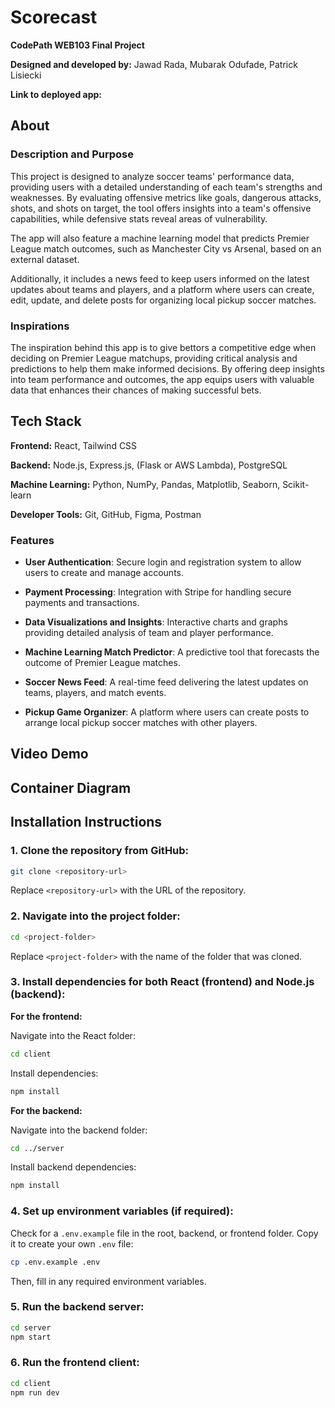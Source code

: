 # Scorecast

**CodePath WEB103 Final Project**

**Designed and developed by:** Jawad Rada, Mubarak Odufade, Patrick Lisiecki

**Link to deployed app:**

## About

### Description and Purpose

This project is designed to analyze soccer teams' performance data, providing users with a detailed understanding of each team's strengths and weaknesses. By evaluating offensive metrics like goals, dangerous attacks, shots, and shots on target, the tool offers insights into a team's offensive capabilities, while defensive stats reveal areas of vulnerability.

The app will also feature a machine learning model that predicts Premier League match outcomes, such as Manchester City vs Arsenal, based on an external dataset.

Additionally, it includes a news feed to keep users informed on the latest updates about teams and players, and a platform where users can create, edit, update, and delete posts for organizing local pickup soccer matches.

### Inspirations

The inspiration behind this app is to give bettors a competitive edge when deciding on Premier League matchups, providing critical analysis and predictions to help them make informed decisions. By offering deep insights into team performance and outcomes, the app equips users with valuable data that enhances their chances of making successful bets.

## Tech Stack

**Frontend:** React, Tailwind CSS

**Backend:** Node.js, Express.js, (Flask or AWS Lambda), PostgreSQL

**Machine Learning:** Python, NumPy, Pandas, Matplotlib, Seaborn, Scikit-learn

**Developer Tools:** Git, GitHub, Figma, Postman

### Features

- **User Authentication**: Secure login and registration system to allow users to create and manage accounts.

- **Payment Processing**: Integration with Stripe for handling secure payments and transactions.

- **Data Visualizations and Insights**: Interactive charts and graphs providing detailed analysis of team and player performance.

- **Machine Learning Match Predictor**: A predictive tool that forecasts the outcome of Premier League matches.

- **Soccer News Feed**: A real-time feed delivering the latest updates on teams, players, and match events.

- **Pickup Game Organizer**: A platform where users can create posts to arrange local pickup soccer matches with other players.

## Video Demo

## Container Diagram


## Installation Instructions

### 1. **Clone the repository from GitHub:**

```bash
git clone <repository-url>
```
Replace `<repository-url>` with the URL of the repository.

### 2. **Navigate into the project folder:**

```bash
cd <project-folder>
```
Replace `<project-folder>` with the name of the folder that was cloned.

### 3. **Install dependencies for both React (frontend) and Node.js (backend):**

**For the frontend:**

Navigate into the React folder:
```bash
cd client
```

Install dependencies:

```bash
npm install
```

**For the backend:**

Navigate into the backend folder:

```bash
cd ../server
```

Install backend dependencies:

```bash
npm install
```

### 4. **Set up environment variables (if required):**

Check for a `.env.example` file in the root, backend, or frontend folder. Copy it to create your own `.env` file:

```bash
cp .env.example .env
```
Then, fill in any required environment variables.


### 5. **Run the backend server:**

```bash
cd server
npm start
```

### 6. **Run the frontend client:**

```bash
cd client
npm run dev
```
